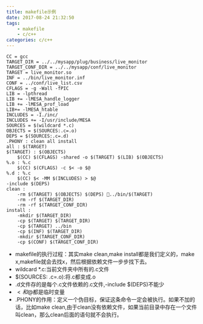 ```yaml
---
title: makefile示例
date: 2017-08-24 21:32:50
tags: 
	- makefile
	- c/c++
categories: c/c++
---
```


```
CC = gcc
TARGET_DIR = ../../mysapp/plug/business/live_monitor
TARGET_CONF_DIR = ../../mysapp/conf/live_monitor
TARGET = live_monitor.so
INF = ../bin/live_monitor.inf
CONF = ../conf/live_list.csv
CFLAGS = -g -Wall -fPIC
LIB = -lpthread
LIB += -lMESA_handle_logger
LIB += -lMESA_prof_load
LIB+= -lMESA_htable
INCLUDES = -I./inc/
INCLUDES += -I/usr/include/MESA
SOURCES = $(wildcard *.c)
OBJECTS = $(SOURCES:.c=.o)
DEPS = $(SOURCES:.c=.d)
.PHONY : clean all install
all : $(TARGET)
$(TARGET) : $(OBJECTS)
	$(CC) $(CFLAGS) -shared -o $(TARGET) $(LIB) $(OBJECTS)
%.o : %.c 
	$(CC) $(CFLAGS) -c $< -o $@
%.d : %.c
	$(CC) $< -MM $(INCLUDES) > $@ 
-include $(DEPS)
clean : 
	-rm $(TARGET) $(OBJECTS) $(DEPS) ../bin/$(TARGET)
	-rm -rf $(TARGET_DIR)
	-rm -rf $(TARGET_CONF_DIR)
install : 
	-mkdir $(TARGET_DIR)
	-cp $(TARGET) $(TARGET_DIR)
	-cp $(TARGET) ../bin
	-cp $(INF) $(TARGET_DIR)
	-mkdir $(TARGET_CONF_DIR)
	-cp $(CONF) $(TARGET_CONF_DIR)
```
* makefile的执行过程：其实make clean,make install都是我们定义的，make x,makefile就会去找x，然后根据依赖文件一步步找下去。
* wildcard *.c:当前文件夹中所有的.c文件
* $(SOURCES: .c=.o):将.c都变成.o
* .d文件存的是每个.c文件依赖的.c文件,-include $(DEPS)不能少
* $<和$@都是临时变量
* .PHONY的作用：定义一个伪目标，保证这条命令一定会被执行。如果不加的话，比如make clean,由于clean没有依赖文件，如果当前目录中存在一个文件叫clean，那么clean后面的语句就不会执行。